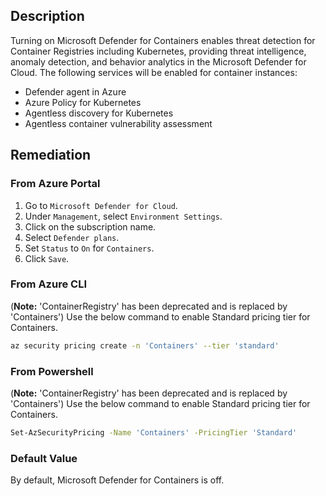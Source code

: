 ## Description

Turning on Microsoft Defender for Containers enables threat detection for Container Registries including Kubernetes, providing threat intelligence, anomaly detection, and behavior analytics in the Microsoft Defender for Cloud. The following services will be enabled for container instances:
- Defender agent in Azure
- Azure Policy for Kubernetes
- Agentless discovery for Kubernetes
- Agentless container vulnerability assessment

## Remediation

### From Azure Portal

1. Go to `Microsoft Defender for Cloud`.
2. Under `Management`, select `Environment Settings`.
3. Click on the subscription name.
4. Select `Defender plans`.
5. Set `Status` to `On` for `Containers`.
6. Click `Save`.

### From Azure CLI

(**Note:** 'ContainerRegistry' has been deprecated and is replaced by 'Containers')
Use the below command to enable Standard pricing tier for Containers.

```bash
az security pricing create -n 'Containers' --tier 'standard'
```

### From Powershell

(**Note:** 'ContainerRegistry' has been deprecated and is replaced by 'Containers')
Use the below command to enable Standard pricing tier for Containers.

```bash
Set-AzSecurityPricing -Name 'Containers' -PricingTier 'Standard'
```

### Default Value

By default, Microsoft Defender for Containers is off.
